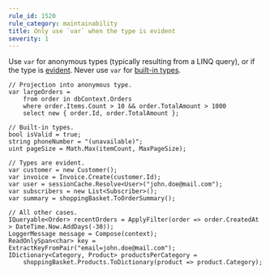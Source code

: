 ```yaml
---
rule_id: 1520
rule_category: maintainability
title: Only use `var` when the type is evident
severity: 1
---
```

Use `var` for anonymous types (typically resulting from a LINQ query), or if the type is [evident](https://www.jetbrains.com/help/resharper/2021.3/Using_var_Keyword_in_Declarations.html#use-var-when-evident-details).
Never use `var` for [built-in types](https://docs.microsoft.com/en-us/dotnet/csharp/language-reference/builtin-types/built-in-types).

	// Projection into anonymous type.
	var largeOrders =
		from order in dbContext.Orders
		where order.Items.Count > 10 && order.TotalAmount > 1000
		select new { order.Id, order.TotalAmount };

	// Built-in types.
	bool isValid = true;
	string phoneNumber = "(unavailable)";
	uint pageSize = Math.Max(itemCount, MaxPageSize);

	// Types are evident.
	var customer = new Customer();
	var invoice = Invoice.Create(customer.Id);
	var user = sessionCache.Resolve<User>("john.doe@mail.com");
	var subscribers = new List<Subscriber>();
	var summary = shoppingBasket.ToOrderSummary();

	// All other cases.
	IQueryable<Order> recentOrders = ApplyFilter(order => order.CreatedAt > DateTime.Now.AddDays(-30));
	LoggerMessage message = Compose(context);
	ReadOnlySpan<char> key = ExtractKeyFromPair("email=john.doe@mail.com");
	IDictionary<Category, Product> productsPerCategory =
		shoppingBasket.Products.ToDictionary(product => product.Category);
